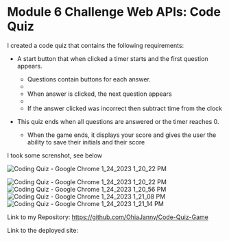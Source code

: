 # Module 6 Challenge Web APIs: Code Quiz




I created a code quiz that contains the following requirements:

* A start button that when clicked a timer starts and the first question appears.
 
  * Questions contain buttons for each answer.
  * 
  * When answer is clicked, the next question appears
  * 
  * If the answer clicked was incorrect then subtract time from the clock

* This quiz  ends when all questions are answered or the timer reaches 0.

  * When the game ends, it displays your score and gives the user the ability to save their initials and their score
  

I took some screnshot, see below


![Coding Quiz - Google Chrome 1_24_2023 1_20_22 PM](https://user-images.githubusercontent.com/92087695/214302311-39609fe4-5dfd-467d-998b-8c6ad8b83cd8.png)

![Coding Quiz - Google Chrome 1_24_2023 1_20_22 PM](https://user-images.githubusercontent.com/92087695/214302563-f8cc0656-a20b-497f-8c56-0ed97174685c.png)
![Coding Quiz - Google Chrome 1_24_2023 1_20_56 PM](https://user-images.githubusercontent.com/92087695/214303383-7695bba4-8607-4500-a691-c4fe74837eeb.png)
![Coding Quiz - Google Chrome 1_24_2023 1_21_08 PM](https://user-images.githubusercontent.com/92087695/214303241-92d3cb47-8c19-4845-b500-b7cd2e947750.png)
![Coding Quiz - Google Chrome 1_24_2023 1_21_14 PM](https://user-images.githubusercontent.com/92087695/214303322-9c5b23d8-750a-48ae-adcf-397824fab0e2.png)

Link to my Repository: https://github.com/OhiaJanny/Code-Quiz-Game

Link to the deployed site:
